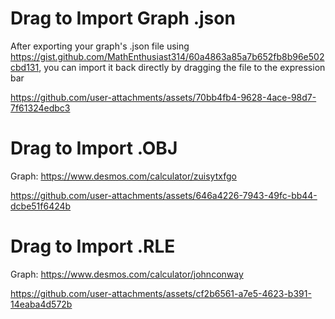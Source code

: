 # Drag to Import Graph .json

After exporting your graph's .json file using https://gist.github.com/MathEnthusiast314/60a4863a85a7b652fb8b96e502cbd131, you can import it back directly by dragging the file to the expression bar

https://github.com/user-attachments/assets/70bb4fb4-9628-4ace-98d7-7f61324edbc3

# Drag to Import .OBJ

Graph: https://www.desmos.com/calculator/zuisytxfgo

https://github.com/user-attachments/assets/646a4226-7943-49fc-bb44-dcbe51f6424b

# Drag to Import .RLE

Graph: https://www.desmos.com/calculator/johnconway

https://github.com/user-attachments/assets/cf2b6561-a7e5-4623-b391-14eaba4d572b

